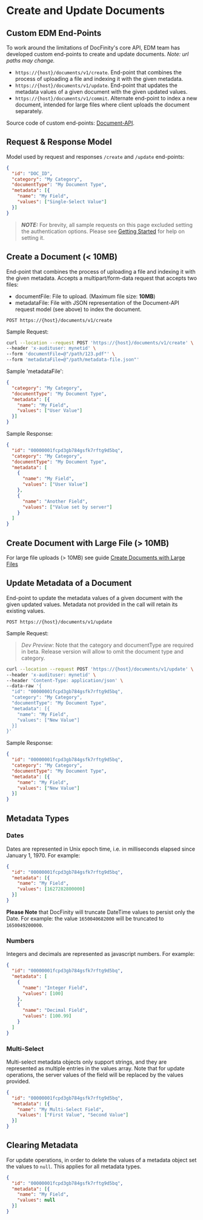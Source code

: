 # Create and Update Documents

## Custom EDM End-Points

To work around the limitations of DocFinity's core API, EDM team has developed custom end-points to create and update documents. *Note: url paths may change.*

- `https://{host}/documents/v1/create`. End-point that combines the process of uploading a file and indexing it with the given metadata.
- `https://{host}/documents/v1/update`. End-point that updates the metadata values of a given document with the given updated values.
- `https://{host}/documents/v1/commit`. Alternate end-point to index a new document, intended for large files where client uploads the document separately.

Source code of custom end-points: [Document-API](https://github.com/uw-it-edm/document-api).

## Request & Response Model

Model used by request and responses `/create` and `/update` end-points:

```json
{
  "id": "DOC_ID",
  "category": "My Category",
  "documentType": "My Document Type",
  "metadata": [{
    "name": "My Field",
    "values": ["Single-Select Value"]
  }]
}
```

> **_NOTE:_** For brevity, all sample requests on this page excluded setting the authentication options.
> Please see [Getting Started](/docs/getting-started.md) for help on setting it.

## Create a Document (< 10MB)

End-point that combines the process of uploading a file and indexing it with the given metadata. Accepts a multipart/form-data request that accepts two files:

- documentFile: File to upload. (Maximum file size: **10MB**)
- metadataFile: File with JSON representation of the Document-API request model (see above) to index the document.

`POST https://{host}/documents/v1/create`

Sample Request:

```bash
curl --location --request POST 'https://{host}/documents/v1/create' \
--header 'x-audituser: mynetid' \
--form 'documentFile=@"/path/123.pdf"' \
--form 'metadataFile=@"/path/metadata-file.json"'
```

Sample 'metadataFile':

```json
{
  "category": "My Category",
  "documentType": "My Document Type",
  "metadata": [{
    "name": "My Field",
    "values": ["User Value"]
  }]
}
```

Sample Response:

```json
{
  "id": "00000001fcpd3gb784gsfk7rftg9d5bq",
  "category": "My Category",
  "documentType": "My Document Type",
  "metadata": [
    {
      "name": "My Field",
      "values": ["User Value"]
    },
    {
      "name": "Another Field",
      "values": ["Value set by server"]
    }
  ]
}
```

## Create Document with Large File (> 10MB)

For large file uploads (> 10MB) see guide [Create Documents with Large Files](/docs/create-large-documents.md)

## Update Metadata of a Document

End-point to update the metadata values of a given document with the given updated values. 
Metadata not provided in the call will retain its existing values. 

`POST https://{host}/documents/v1/update`

Sample Request:

> *Dev Preview*: Note that the category and documentType are required in beta. Release version will allow to omit the document type and category.

```bash
curl --location --request POST 'https://{host}/documents/v1/update' \
--header 'x-audituser: mynetid' \
--header 'Content-Type: application/json' \
--data-raw '{
  "id": "00000001fcpd3gb784gsfk7rftg9d5bq",
  "category": "My Category",
  "documentType": "My Document Type",
  "metadata": [{
    "name": "My Field",
    "values": ["New Value"]
  }]
}'
```

Sample Response:

```json
{
  "id": "00000001fcpd3gb784gsfk7rftg9d5bq",
  "category": "My Category",
  "documentType": "My Document Type",
  "metadata": [{
    "name": "My Field",
    "values": ["New Value"]
  }]
}
```

## Metadata Types

### Dates

Dates are represented in Unix epoch time, i.e. in milliseconds elapsed since January 1, 1970. For example:

```json
{
  "id": "00000001fcpd3gb784gsfk7rftg9d5bq",
  "metadata": [{
    "name": "My Field",
    "values": [1627282800000]
  }]
}
```

**Please Note** that DocFinity will truncate DateTime values to persist only the Date. For example: the value `1650040682000` will be truncated to `1650049200000`.

### Numbers

Integers and decimals are represented as javascript numbers. For example:

```json
{
  "id": "00000001fcpd3gb784gsfk7rftg9d5bq",
  "metadata": [
    {
      "name": "Integer Field",
      "values": [100]
    },
    {
      "name": "Decimal Field",
      "values": [100.99]
    }
  ]
}
```

### Multi-Select

Multi-select metadata objects only support strings, and they are represented as multiple entries in the values array. Note that for update operations, the server values of the field will be replaced by the values provided.

```json
{
  "id": "00000001fcpd3gb784gsfk7rftg9d5bq",
  "metadata": [{
    "name": "My Multi-Select Field",
    "values": ["First Value", "Second Value"]
  }]
}
```

## Clearing Metadata

For update operations, in order to delete the values of a metadata object set the values to `null`. This applies for all metadata types.

```json
{
  "id": "00000001fcpd3gb784gsfk7rftg9d5bq",
  "metadata": [{
    "name": "My Field",
    "values": null
  }]
}
```
